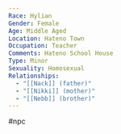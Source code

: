 ```yaml
---
Race: Hylian
Gender: Female
Age: Middle Aged
Location: Hateno Town
Occupation: Teacher
Comments: Hateno School House
Type: Minor
Sexuality: Homosexual
Relationships:
  - "[[Nack]] (father)"
  - "[[Nikki]] (mother)"
  - "[[Nebb]] (brother)"
---
```

#npc 

